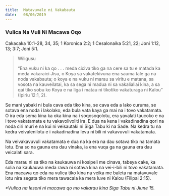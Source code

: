 ```yaml
---
title:  Matavuvale ni Vakabauta
date:   08/06/2019
---
```


### Vulica Na Vuli Ni Macawa Oqo
Cakacaka 10:1–28, 34, 35; 1 Koronica 2:2; 1 Cesalonaika 5:21, 22; Joni 1:12, 13; 3:7; Joni 5:1.

> <p>Wiligusu</p>
> “Ena vuku ni ka qo . . . meda ciciva tiko ga na cere sa tu e matada ka meda vakaraici Jisu, o Koya sa vakatekivuna ena sauma tale ga na noda vakabauta; o koya e na vuku ni marau sa viritu e matana, sa vosota na kauveilatai, ka sa sega ni madua ni sa vakalialiai kina, a sa qai tiko sobu ko Koya e na liga i matau ni tikotiko vakaturaga ni Kalou” (Ipiriu 12:1, 2).

Se mani yabaki ni bula cava eda tiko kina, se cava eda a lako curuma, se sotava ena noda i lakolako, eda bula vata kaya ga mai na i tovo vakatamata. O ira eda sema kina ka oka kina na i soqosoqolotu, era yavalati taucoko e na i tovo vakatamata e tu vakavolivoliti ira. E dua na kena i vakadinadina qori na noda ciri muri e na kui ni veisautaki ni Siga Tabu ki na Sade. Na kedra tu na kedra veivalenilotu e i vakadinadina levu ni bili ni vakavuvuli vakatamata.

Na veivakavuvuli vakatamata e dua na ka era na dau sotava tiko na tamata lotu. Ena so na gauna era dau vinaka, ia ena vuqa ga na gauna era dau veicalati sara.

Eda marau ni sa tiko na kaukauwa ni kosipeli me cinava, tabeya cake, ka solia na kaukauwa meda rawa ni sotava kina na vei-i-bili ni tovo vakatamata. Ena macawa qo eda na vulica tiko kina na veika me baleta na matavuvale lotu nira segata tiko mera tawacala ka mera luve ni Kalou (Filipai 2:15).

_*Vulica na lesoni ni macawa qo mo vakarau kina Siga Tabu ni Jiune 15._
